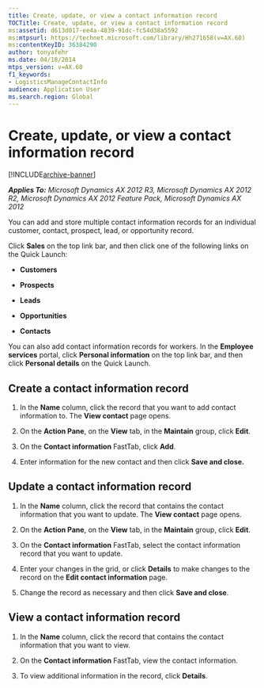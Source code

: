 ```yaml
---
title: Create, update, or view a contact information record
TOCTitle: Create, update, or view a contact information record
ms:assetid: d613d017-ee4a-4839-91dc-fc54d38a5592
ms:mtpsurl: https://technet.microsoft.com/library/Hh271658(v=AX.60)
ms:contentKeyID: 36384290
author: tonyafehr
ms.date: 04/18/2014
mtps_version: v=AX.60
f1_keywords:
- LogisticsManageContactInfo
audience: Application User
ms.search.region: Global
---
```


# Create, update, or view a contact information record 


[!INCLUDE[archive-banner](includes/archive-banner.md)]


_**Applies To:** Microsoft Dynamics AX 2012 R3, Microsoft Dynamics AX 2012 R2, Microsoft Dynamics AX 2012 Feature Pack, Microsoft Dynamics AX 2012_

You can add and store multiple contact information records for an individual customer, contact, prospect, lead, or opportunity record.

Click **Sales** on the top link bar, and then click one of the following links on the Quick Launch:

  - **Customers**

  - **Prospects**

  - **Leads**

  - **Opportunities**

  - **Contacts**

You can also add contact information records for workers. In the **Employee services** portal, click **Personal information** on the top link bar, and then click **Personal details** on the Quick Launch.

## Create a contact information record

1.  In the **Name** column, click the record that you want to add contact information to. The **View contact** page opens.

2.  On the **Action Pane**, on the **View** tab, in the **Maintain** group, click **Edit**.

3.  On the **Contact information** FastTab, click **Add**.

4.  Enter information for the new contact and then click **Save and close.**

## Update a contact information record

1.  In the **Name** column, click the record that contains the contact information that you want to update. The **View contact** page opens.

2.  On the **Action Pane**, on the **View** tab, in the **Maintain** group, click **Edit**.

3.  On the **Contact information** FastTab, select the contact information record that you want to update.

4.  Enter your changes in the grid, or click **Details** to make changes to the record on the **Edit contact information** page.

5.  Change the record as necessary and then click **Save and close**.

## View a contact information record

1.  In the **Name** column, click the record that contains the contact information that you want to view.

2.  On the **Contact information** FastTab, view the contact information.

3.  To view additional information in the record, click **Details**.

  


